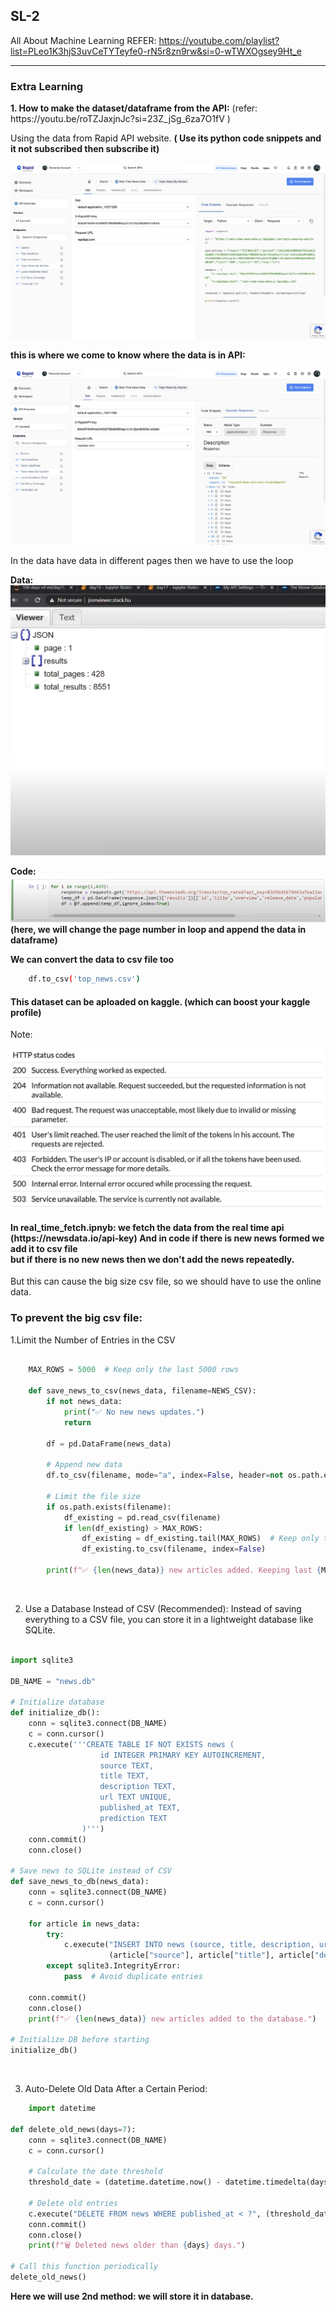 ## SL-2

All About Machine Learning
REFER: https://youtube.com/playlist?list=PLeo1K3hjS3uvCeTYTeyfe0-rN5r8zn9rw&si=0-wTWXOgsey9Ht_e

<hr>

### Extra Learning 


<p><b> 1. How to make the dataset/dataframe from the API:</b> (refer: https://youtu.be/roTZJaxjnJc?si=23Z_jSg_6za7O1fV ) </p>

<p>Using the data from Rapid API website. <b>( Use its python code snippets and it not subscribed then subscribe it)</b></p>

![img](image/img1.png)

<b>this is where we come to know where the data is in API:</b>

![img](image/img2.png)

In the data have data in different pages then we have to use the loop

<b>Data: ![img](image/img3.png)</b>

<b>Code: ![img](image/img4.png)  (here, we will change the page number in loop and append the data in dataframe)</b>

<b>We can convert the data to csv file too</b>


```bash
    df.to_csv('top_news.csv')
```

<h4>This dataset can be aploaded on kaggle. (which can boost your kaggle profile)</h4>


Note: 

![img](image/img5.png)


<h4><b>In real_time_fetch.ipnyb: we fetch the data from the real time api (https://newsdata.io/api-key) And in code if there is new news formed we add it to csv file <br> but if there is no new news then we don't add the news repeatedly.</b></h4>

<p>But this can cause the big size csv file, so we should have to use the online data.</p>
<h3><b>To prevent the big csv file:</b>  <br>
</h3>
1.Limit the Number of Entries in the CSV

```python

    MAX_ROWS = 5000  # Keep only the last 5000 rows

    def save_news_to_csv(news_data, filename=NEWS_CSV):
        if not news_data:
            print("✅ No new news updates.")
            return
        
        df = pd.DataFrame(news_data)
        
        # Append new data
        df.to_csv(filename, mode="a", index=False, header=not os.path.exists(filename))
        
        # Limit the file size
        if os.path.exists(filename):
            df_existing = pd.read_csv(filename)
            if len(df_existing) > MAX_ROWS:
                df_existing = df_existing.tail(MAX_ROWS)  # Keep only the last 5000 rows
                df_existing.to_csv(filename, index=False)
        
        print(f"✅ {len(news_data)} new articles added. Keeping last {MAX_ROWS} records.")


```


<br>

2. Use a Database Instead of CSV (Recommended): Instead of saving everything to a CSV file, you can store it in a lightweight database like SQLite.

```python

import sqlite3

DB_NAME = "news.db"

# Initialize database
def initialize_db():
    conn = sqlite3.connect(DB_NAME)
    c = conn.cursor()
    c.execute('''CREATE TABLE IF NOT EXISTS news (
                    id INTEGER PRIMARY KEY AUTOINCREMENT,
                    source TEXT,
                    title TEXT,
                    description TEXT,
                    url TEXT UNIQUE,
                    published_at TEXT,
                    prediction TEXT
                )''')
    conn.commit()
    conn.close()

# Save news to SQLite instead of CSV
def save_news_to_db(news_data):
    conn = sqlite3.connect(DB_NAME)
    c = conn.cursor()
    
    for article in news_data:
        try:
            c.execute("INSERT INTO news (source, title, description, url, published_at, prediction) VALUES (?, ?, ?, ?, ?, ?)",
                      (article["source"], article["title"], article["description"], article["url"], article["published_at"], article["prediction"]))
        except sqlite3.IntegrityError:
            pass  # Avoid duplicate entries
    
    conn.commit()
    conn.close()
    print(f"✅ {len(news_data)} new articles added to the database.")

# Initialize DB before starting
initialize_db()

```

<br>

3. Auto-Delete Old Data After a Certain Period:



```python
    import datetime

def delete_old_news(days=7):
    conn = sqlite3.connect(DB_NAME)
    c = conn.cursor()
    
    # Calculate the date threshold
    threshold_date = (datetime.datetime.now() - datetime.timedelta(days=days)).strftime("%Y-%m-%d")
    
    # Delete old entries
    c.execute("DELETE FROM news WHERE published_at < ?", (threshold_date,))
    conn.commit()
    conn.close()
    print(f"🗑️ Deleted news older than {days} days.")

# Call this function periodically
delete_old_news()

```


<b> Here we will use 2nd method: we will store it in database. </b>